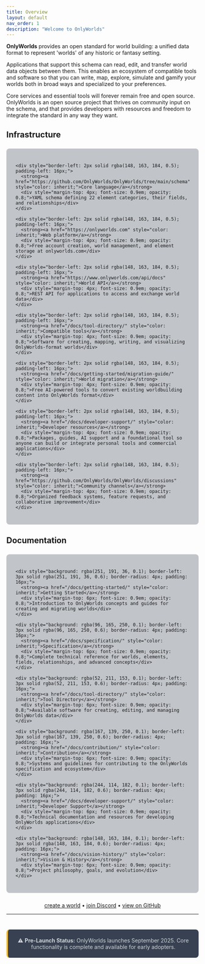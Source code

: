 ```yaml
---
title: Overview
layout: default
nav_order: 1
description: "Welcome to OnlyWorlds"
---
```

 

 **OnlyWorlds** provides an open standard for world building: a unified data format to represent 'worlds' of any historic or fantasy setting. 

Applications that support this schema can read, edit, and transfer world data objects between them. This enables an ecosystem of compatible tools and software so that you can write, map, explore, simulate and gamify your worlds both in broad ways and specialized to your preferences. 

Core services and essential tools will forever remain free and open source. OnlyWorlds is an open source project that thrives on community input on the schema, and that provides developers with resources and freedom to integrate the standard in any way they want.
 

## Infrastructure

<div style="background: rgba(55, 65, 81, 0.3); border-radius: 8px; padding: 24px; margin: 24px 0;">
  <div style="display: grid; gap: 16px;">

    <div style="border-left: 2px solid rgba(148, 163, 184, 0.5); padding-left: 16px;">
      <strong><a href="https://github.com/OnlyWorlds/OnlyWorlds/tree/main/schema" style="color: inherit;">Core language</a></strong>
      <div style="margin-top: 4px; font-size: 0.9em; opacity: 0.8;">YAML schema defining 22 element categories, their fields, and relationships</div>
    </div>

    <div style="border-left: 2px solid rgba(148, 163, 184, 0.5); padding-left: 16px;">
      <strong><a href="https://onlyworlds.com" style="color: inherit;">Web platform</a></strong>
      <div style="margin-top: 4px; font-size: 0.9em; opacity: 0.8;">Free account creation, world management, and element storage at onlyworlds.com</div>
    </div>

    <div style="border-left: 2px solid rgba(148, 163, 184, 0.5); padding-left: 16px;">
      <strong><a href="https://www.onlyworlds.com/api/docs" style="color: inherit;">World API</a></strong>
      <div style="margin-top: 4px; font-size: 0.9em; opacity: 0.8;">REST API for applications to access and exchange world data</div>
    </div>

    <div style="border-left: 2px solid rgba(148, 163, 184, 0.5); padding-left: 16px;">
      <strong><a href="/docs/tool-directory/" style="color: inherit;">Compatible tools</a></strong>
      <div style="margin-top: 4px; font-size: 0.9em; opacity: 0.8;">Software for creating, mapping, writing, and visualizing OnlyWorlds-format worlds</div>
    </div>

    <div style="border-left: 2px solid rgba(148, 163, 184, 0.5); padding-left: 16px;">
      <strong><a href="/docs/getting-started/migration-guide/" style="color: inherit;">World migration</a></strong>
      <div style="margin-top: 4px; font-size: 0.9em; opacity: 0.8;">Free AI-powered tools to convert existing worldbuilding content into OnlyWorlds format</div>
    </div>

    <div style="border-left: 2px solid rgba(148, 163, 184, 0.5); padding-left: 16px;">
      <strong><a href="/docs/developer-support/" style="color: inherit;">Developer resources</a></strong>
      <div style="margin-top: 4px; font-size: 0.9em; opacity: 0.8;">Packages, guides, AI support and a foundational tool so anyone can build or integrate personal tools and commercial applications</div>
    </div>

    <div style="border-left: 2px solid rgba(148, 163, 184, 0.5); padding-left: 16px;">
      <strong><a href="https://github.com/OnlyWorlds/OnlyWorlds/discussions" style="color: inherit;">Community channels</a></strong>
      <div style="margin-top: 4px; font-size: 0.9em; opacity: 0.8;">Organized feedback systems, feature requests, and collaborative improvement</div>
    </div>

  </div>
</div>


## Documentation

<div style="background: rgba(55, 65, 81, 0.3); border-radius: 8px; padding: 24px; margin: 24px 0;">
  <div style="display: grid; gap: 16px;">

    <div style="background: rgba(251, 191, 36, 0.1); border-left: 3px solid rgba(251, 191, 36, 0.6); border-radius: 4px; padding: 16px;">
      <strong><a href="/docs/getting-started/" style="color: inherit;">Getting Started</a></strong>
      <div style="margin-top: 6px; font-size: 0.9em; opacity: 0.8;">Introduction to OnlyWorlds concepts and guides for creating and migrating worlds</div>
    </div>

    <div style="background: rgba(96, 165, 250, 0.1); border-left: 3px solid rgba(96, 165, 250, 0.6); border-radius: 4px; padding: 16px;">
      <strong><a href="/docs/specification/" style="color: inherit;">Specification</a></strong>
      <div style="margin-top: 6px; font-size: 0.9em; opacity: 0.8;">Complete technical reference for worlds, elements, fields, relationships, and advanced concepts</div>
    </div>

    <div style="background: rgba(52, 211, 153, 0.1); border-left: 3px solid rgba(52, 211, 153, 0.6); border-radius: 4px; padding: 16px;">
      <strong><a href="/docs/tool-directory/" style="color: inherit;">Tool Directory</a></strong>
      <div style="margin-top: 6px; font-size: 0.9em; opacity: 0.8;">Available software for creating, editing, and managing OnlyWorlds data</div>
    </div>

    <div style="background: rgba(167, 139, 250, 0.1); border-left: 3px solid rgba(167, 139, 250, 0.6); border-radius: 4px; padding: 16px;">
      <strong><a href="/docs/contribution/" style="color: inherit;">Contribution</a></strong>
      <div style="margin-top: 6px; font-size: 0.9em; opacity: 0.8;">Systems and guidelines for contributing to the OnlyWorlds specification and ecosystem</div>
    </div>

    <div style="background: rgba(244, 114, 182, 0.1); border-left: 3px solid rgba(244, 114, 182, 0.6); border-radius: 4px; padding: 16px;">
      <strong><a href="/docs/developer-support/" style="color: inherit;">Developer Support</a></strong>
      <div style="margin-top: 6px; font-size: 0.9em; opacity: 0.8;">Technical documentation and resources for developing OnlyWorlds applications</div>
    </div>

    <div style="background: rgba(148, 163, 184, 0.1); border-left: 3px solid rgba(148, 163, 184, 0.6); border-radius: 4px; padding: 16px;">
      <strong><a href="/docs/vision-history/" style="color: inherit;">Vision & History</a></strong>
      <div style="margin-top: 6px; font-size: 0.9em; opacity: 0.8;">Project philosophy, goals, and evolution</div>
    </div>

  </div>
</div>


<div style="text-align: center;">
<a href="https://www.onlyworlds.com/accounts/login/">create a world</a> • <a href="https://discord.gg/twCjqvVBwb">join Discord</a> • <a href="https://github.com/OnlyWorlds/OnlyWorlds">view on GitHub</a>
</div>


---

<div style="text-align: center; margin: 40px 0; padding: 20px; background: #374151; border-radius: 8px; border-left: 4px solid #fbbf24;">
<p style="color: #d1d5db; margin: 0;">⚠️ <strong>Pre-Launch Status:</strong> OnlyWorlds launches September 2025. Core functionality is complete and available for early adopters.</p>
</div>